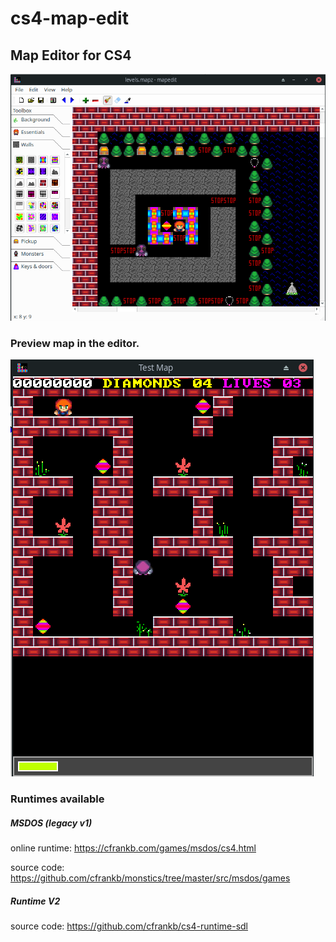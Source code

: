 # cs4-map-edit

## Map Editor for CS4

![alt text](images/Screenshot_2023-12-20_04-26-38.png)

### Preview map in the editor.

![alt text](images/Screenshot_2023-12-20_04-29-08.png)

### Runtimes available

##### MSDOS (legacy v1)

online runtime: https://cfrankb.com/games/msdos/cs4.html

source code: https://github.com/cfrankb/monstics/tree/master/src/msdos/games

##### Runtime V2

source code: https://github.com/cfrankb/cs4-runtime-sdl
